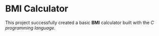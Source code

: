 # BMI Calculator 

This project successfully created a basic __BMI__ calculator built with
the _C programming language_.
